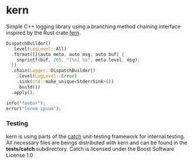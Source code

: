 kern
===
Simple C++ logging library using a branching method chaining interface inspired by the Rust crate [fern].

```rust
DispatchBuilder()
  .level(LogLevel::All)
  .format([](auto meta, auto msg, auto buf) {
    snprintf(buf, 265, "[%s] %s", meta.level, msg);
  })
  .chain(Logger::DispatchBuilder()
    .level(LogLevel::Error)
    .sink(std::make_unique<StderrSink>())
    .build())
  .apply();

info("foobar");
error("lorem ipsum");
```
### Testing

kern is using parts of the [catch] unit-testing framework for internal testing. All necessary files are beings
distributed with kern and can be found in the **tests/catch** subdirectory. Catch is licensed under the Boost
Software License 1.0

[fern]: https://github.com/daboross/fern
[catch]: https://github.com/catchorg/Catch2

